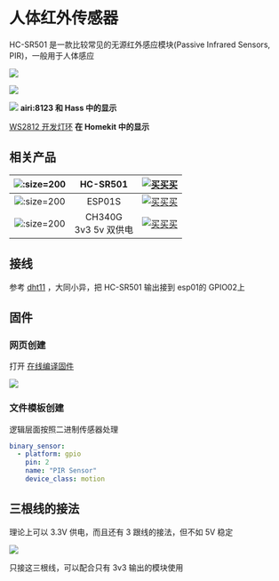 # 人体红外传感器


HC-SR501 是一款比较常见的无源红外感应模块(Passive Infrared Sensors, PIR)，一般用于人体感应


![](https://ws1.sinaimg.cn/large/007fN5Xegy1fx1t63kzmnj30by0amjv6.jpg)


![](https://ws1.sinaimg.cn/large/007fN5Xegy1fx1t7shbkjj30po0hz4hb.jpg)


![](https://ws1.sinaimg.cn/large/007fN5Xegy1fx1uwwyz3fj30rw03ojrb.jpg)
**airi:8123 和 Hass 中的显示**

[WS2812 开发灯环](//player.bilibili.com/player.html?aid=35602736&cid=62434203&page=1 ':include :type=iframe width="720" height="1280"')
**在 Homekit 中的显示**


## 相关产品

| ![](https://ws1.sinaimg.cn/large/007fN5Xegy1fx1t63kzmnj30by0amjv6.jpg ':size=200')|  HC-SR501 |  [![买买买](http://cdn.airijia.com/b6eca8da724952cc0251.gif ':size=150')](https://item.taobao.com/item.htm?id=579062519836) |
|:-:|:-:|:-:|
| ![](https://ws1.sinaimg.cn/large/007fN5Xegy1fx1usp2qf7j30gg0ggafd.jpg ':size=200') | ESP01S |  [![买买买](http://cdn.airijia.com/b6eca8da724952cc0251.gif ':size=150')](https://item.taobao.com/item.htm?id=45607865463) |
| ![](https://ws1.sinaimg.cn/large/007fN5Xegy1fx1uzgvgt5j30ku0f9wjc.jpg ':size=200') | CH340G <br> 3v3 5v 双供电 |  [![买买买](http://cdn.airijia.com/b6eca8da724952cc0251.gif ':size=150')](https://item.taobao.com/item.htm?id=45528507062) |


## 接线 

参考 [dht11](diy/esp01/dht11 ':target=_blank') ，大同小异，把 HC-SR501 输出接到 esp01的 GPIO02上


## 固件




### 网页创建

 打开 [在线编译固件](http://airijia.com/ctl/firmware/list)


![](https://ws1.sinaimg.cn/large/007fN5Xegy1fx1vvqv2s1j30n00bzjs1.jpg)







### 文件模板创建


逻辑层面按照二进制传感器处理

```yaml
binary_sensor:
  - platform: gpio
    pin: 2
    name: "PIR Sensor"
    device_class: motion
```


## 三根线的接法

理论上可以 3.3V 供电，而且还有 3 跟线的接法，但不如 5V 稳定

![](https://ws1.sinaimg.cn/large/007fN5Xegy1fx1tirm0axj30qr0np1kc.jpg)


只接这三根线，可以配合只有 3v3 输出的模块使用
